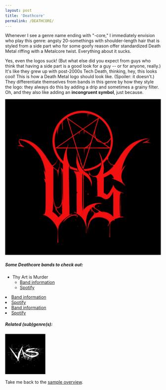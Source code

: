 ```yaml
---
layout: post
title: 'Deathcore'
permalink: /DEATHCORE/
---
```


Whenever I see a genre name ending with "-core," I immediately envision who play this genre: angsty 20-somethings with shoulder-length hair that is styled from a side part who for some goofy reason offer standardized Death Metal riffing with a Metalcore twist. Everything about it sucks.

Yes, even the logos suck! (But what else did you expect from guys who think that having a side part is a good look for a guy -- or for anyone, really.) It's like they grew up with post-2000s Tech Death, thinking, hey, this looks cool! This is how a Death Metal logo should look like. (Spoiler: it doesn't.) They differentiate themselves from bands in this genre by how they style the logo: they always do this by adding a drip and sometimes a grainy filter. Oh, and they also like adding an **incongruent symbol**, just because.

![Deathcore](..\assets\img\projects\proj-8\deathcore.jpg)

##### Some Deathcore bands to check out:

<ul>
<li>Thy Art is Murder
<ul>	
<li><a href="https://www.metal-archives.com/bands/Carnifex/91003" target="_blank" rel="noopener"><span>Band information</span></a></li>
<li><a href="https://open.spotify.com/track/2NVQbNEmJ0ZVulQOpWa0PD?si=9dd1737cccf14eb9" target="_blank" rel="noopener"><span>Spotify</span></a></li>
</ul>
</li>
</ul>

<li><a href="https://www.metal-archives.com/bands/Thy_Art_Is_Murder/3540316559" target="_blank" rel="noopener"><span>Band information</span></a></li>
<li><a href="https://open.spotify.com/track/7eDtl2KToh99gXNRRfuY9l?si=47aad88a82b941e9" target="_blank" rel="noopener"><span>Spotify</span></a></li>
</ul>
</li>
</ul>



<li><a href="https://www.metal-archives.com/bands/Whitechapel/100482" target="_blank" rel="noopener"><span>Band information</span></a></li>
<li><a href="https://open.spotify.com/track/5jFuZGmz1VmEmx31wP7lDy?si=86987fe36acb405c" target="_blank" rel="noopener"><span>Spotify</span></a></li>
</ul>
</li>
</ul>

</ul>

##### Related (sub)genre(s):
[<img src="..\assets\img\projects\proj-9\metalcore.jpg" alt="Faux Metal" width=130 >](/METALCORE/)

Take me back to the [sample overview](../projects/proj-8).